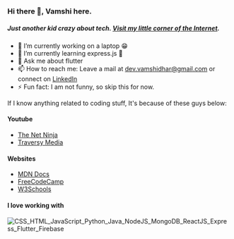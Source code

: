 ### Hi there 👋, Vamshi here.

##### Just another kid crazy about tech. [Visit my little corner of the Internet](https://www.vamshidhar.online/).

- 🔭 I’m currently working on a laptop 😁
- 🌱 I’m currently learning express.js :star_struck:
- 💬 Ask me about flutter
- 📫 How to reach me: Leave a mail at dev.vamshidhar@gmail.com or connect on [LinkedIn](https://www.linkedin.com/in/vamshidhar-telugu-b10259181/)
- ⚡ Fun fact: I am not funny, so skip this for now.

If I know anything related to coding stuff, It's because of these guys below:

#### Youtube
- [The Net Ninja](https://www.youtube.com/channel/UCW5YeuERMmlnqo4oq8vwUpg)
- [Traversy Media](https://www.youtube.com/channel/UC29ju8bIPH5as8OGnQzwJyA)

#### Websites
- [MDN Docs](https://developer.mozilla.org/en-US/)
- [FreeCodeCamp](https://freecodecamp.org/)
- [W3Schools](https://www.w3schools.com/)

#### I love working with
![CSS_HTML_JavaScript_Python_Java_NodeJS_MongoDB_ReactJS_Express_Flutter_Firebase](https://pimp-my-readme.webapp.io/pimp-my-readme/technology?technology=CSS_HTML_JavaScript_Python_Java_NodeJS_MongoDB_ReactJS_Express_Flutter_Firebase)
<!-- - 👯 I’m looking to collaborate on  -->
<!-- - 😄 Pronouns:  -->
<!-- - 🤔 I’m looking for help with ... -->